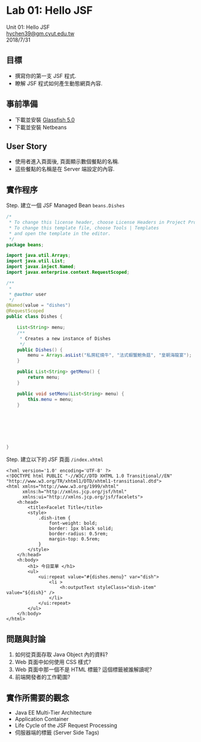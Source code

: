 # Lab 01: Hello JSF

 Unit 01: Hello JSF  
hychen39@gm.cyut.edu.tw  
 2018/7/31

## 目標

* 撰寫你的第一支  JSF 程式.
* 瞭解 JSF 程式如何產生動態網頁內容.

## 事前準備

* 下載並安裝 [Glassfish 5.0](http://download.oracle.com/glassfish/5.0/release/glassfish-5.0.zip%20)
* 下載並安裝 Netbeans

## User Story

* 使用者進入頁面後, 頁面顯示數個餐點的名稱. 
* 這些餐點的名稱是在 Server 端設定的內容.

## 實作程序

Step. 建立一個 JSF Managed Bean `beans.Dishes`

```java
/*
 * To change this license header, choose License Headers in Project Properties.
 * To change this template file, choose Tools | Templates
 * and open the template in the editor.
 */
package beans;

import java.util.Arrays;
import java.util.List;
import javax.inject.Named;
import javax.enterprise.context.RequestScoped;

/**
 *
 * @author user
 */
@Named(value = "dishes")
@RequestScoped
public class Dishes {

    List<String> menu;
    /**
     * Creates a new instance of Dishes
     */
    public Dishes() {
        menu = Arrays.asList("私房紅燒牛", "法式蝦蟹鮑魚菇", "皇朝海龍宴");
    }

    public List<String> getMenu() {
        return menu;
    }

    public void setMenu(List<String> menu) {
        this.menu = menu;
    }







}
```

Step. 建立以下的 JSF 頁面 `/index.xhtml`

```text
<?xml version='1.0' encoding='UTF-8' ?>
<!DOCTYPE html PUBLIC "-//W3C//DTD XHTML 1.0 Transitional//EN" "http://www.w3.org/TR/xhtml1/DTD/xhtml1-transitional.dtd">
<html xmlns="http://www.w3.org/1999/xhtml"
      xmlns:h="http://xmlns.jcp.org/jsf/html"
      xmlns:ui="http://xmlns.jcp.org/jsf/facelets">
    <h:head>
        <title>Facelet Title</title>
        <style>
            .dish-item {
                font-weight: bold;
                border: 1px black solid;
                border-radius: 0.5rem;
                margin-top: 0.5rem;
            }
        </style>
    </h:head>
    <h:body>
        <h1> 今日菜單 </h1>
        <ul>
            <ui:repeat value="#{dishes.menu}" var="dish">
                <li > 
                    <h:outputText styleClass="dish-item" value="${dish}" /> 
                </li>
            </ui:repeat>
        </ul>
    </h:body>
</html>
```

## 問題與討論

1. 如何從頁面存取 Java Object 內的資料?
2. Web 頁面中如何使用 CSS 樣式? 
3. Web 頁面中那一個不是 HTML 標籤? 這個標籤被誰解讀呢?
4. 前端開發者的工作範圍?

## 實作所需要的觀念

* Java EE Multi-Tier Architecture
* Application Container
* Life Cycle of the JSF Request Processing
* 伺服器端的標籤 \(Server Side Tags\)

